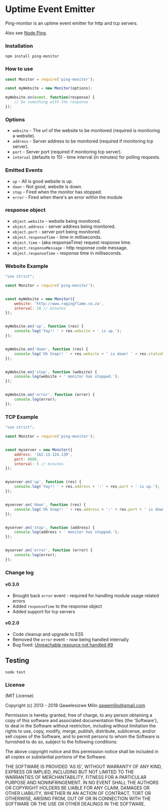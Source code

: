 # Uptime Event Emitter

Ping-monitor is an uptime event emitter for http and tcp servers.

Also see [Node Ping](https://github.com/qawemlilo/node-ping).

### Installation
```
npm install ping-monitor
```


### How to use
```javascript
const Monitor = require('ping-monitor');

const myWebsite = new Monitor(options);

myWebsite.on(event, function(response) {
    // Do something with the response
});
```


### Options

- `website` - The url of the website to be monitored (required is monitoring a website).
- `address` - Server address to be monitored (required if monitoring tcp server).
- `port` - Server port (required if monitoring tcp server).
- `interval` (defaults to 15) - time interval (in minutes) for polling requests.


### Emitted Events

- `up` - All is good website is up.
- `down` - Not good, website is down.
- `stop` - Fired when the monitor has stopped.
- `error` - Fired when there's an error within the module



### response object

- `object.website` - website being monitored.
- `object.address` - server address being monitored.
- `object.port` - server port being monitored.
- `object.responseTime` - time in milliseconds.
- `object.time` - (aka responseTime) request response time.
- `object.responseMessage` -  http response code message.
- `object.responseTime` - response time in milliseconds.


### Website Example
```javascript
"use strict";

const Monitor = require('ping-monitor');


const myWebsite = new Monitor({
    website: 'http://www.ragingflame.co.za',
    interval: 10 // minutes
});


myWebsite.on('up', function (res) {
    console.log('Yay!! ' + res.website + ' is up.');
});


myWebsite.on('down', function (res) {
    console.log('Oh Snap!! ' + res.website + ' is down! ' + res.statusMessage);
});


myWebsite.on('stop', function (website) {
    console.log(website + ' monitor has stopped.');
});


myWebsite.on('error', function (error) {
    console.log(error);
});
```

### TCP Example
```javascript
"use strict";

const Monitor = require('ping-monitor');


const myserver = new Monitor({
    address: '162.13.124.139',
    port: 8080,
    interval: 5 // minutes
});


myserver.on('up', function (res) {
    console.log('Yay!! ' + res.address + ':' + res.port + ' is up.');
});


myserver.on('down', function (res) {
    console.log('Oh Snap!! ' + res.address + ':' + res.port + ' is down! ');
});


myserver.on('stop', function (address) {
    console.log(address + ' monitor has stopped.');
});


myserver.on('error', function (error) {
    console.log(error);
});
```


### Change log

#### v0.3.0

  - Brought back `error` event - required for handling module usage related errors
  - Added `responseTime` to the response object
  - Added support for tcp servers


#### v0.2.0

  - Code cleanup and upgrade to ES5
  - Removed the `error` event - now being handled internally
  - Bug fixed: [Unreachable resource not handled #9](https://github.com/qawemlilo/node-monitor/issues/9)


## Testing
```
node test
```


### License

(MIT License)

Copyright (c) 2013 - 2018 Qawelesizwe Mlilo <qawemlilo@gmail.com>

Permission is hereby granted, free of charge, to any person obtaining a copy of this software and associated documentation files (the 'Software'), to deal in the Software without restriction, including without limitation the rights to use, copy, modify, merge, publish, distribute, sublicense, and/or sell copies of the Software, and to permit persons to whom the Software is furnished to do so, subject to the following conditions:

The above copyright notice and this permission notice shall be included in all copies or substantial portions of the Software.

THE SOFTWARE IS PROVIDED 'AS IS', WITHOUT WARRANTY OF ANY KIND, EXPRESS OR IMPLIED, INCLUDING BUT NOT LIMITED TO THE WARRANTIES OF MERCHANTABILITY, FITNESS FOR A PARTICULAR PURPOSE AND NONINFRINGEMENT. IN NO EVENT SHALL THE AUTHORS OR COPYRIGHT HOLDERS BE LIABLE FOR ANY CLAIM, DAMAGES OR OTHER LIABILITY, WHETHER IN AN ACTION OF CONTRACT, TORT OR OTHERWISE, ARISING FROM, OUT OF OR IN CONNECTION WITH THE SOFTWARE OR THE USE OR OTHER DEALINGS IN THE SOFTWARE.
